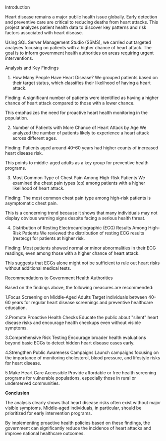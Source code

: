Introduction

Heart disease remains a major public health issue globally. Early detection and preventive care are critical to reducing deaths from heart attacks. This project analyzes patient health data to discover key patterns and risk factors associated with heart disease.

Using SQL Server Management Studio (SSMS), we carried out targeted analyses focusing on patients with a higher chance of heart attack. The goal is to inform government health authorities on areas requiring urgent interventions.

Analysis and Key Findings
1. How Many People Have Heart Disease?
We grouped patients based on their target status, which classifies their likelihood of having a heart attack.

Finding:
A significant number of patients were identified as having a higher chance of heart attack compared to those with a lower chance.

This emphasizes the need for proactive heart health monitoring in the population.

2. Number of Patients with More Chance of Heart Attack by Age
We analyzed the number of patients likely to experience a heart attack across different ages.

Finding:
Patients aged around 40–60 years had higher counts of increased heart disease risk.

This points to middle-aged adults as a key group for preventive health programs.

3. Most Common Type of Chest Pain Among High-Risk Patients
We examined the chest pain types (cp) among patients with a higher likelihood of heart attack.

Finding:
The most common chest pain type among high-risk patients is asymptomatic chest pain.

This is a concerning trend because it shows that many individuals may not display obvious warning signs despite facing a serious health threat.

4. Distribution of Resting Electrocardiographic (ECG) Results Among High-Risk Patients
We reviewed the distribution of resting ECG results (restecg) for patients at higher risk.

Finding:
Most patients showed normal or minor abnormalities in their ECG readings, even among those with a higher chance of heart attack.

This suggests that ECGs alone might not be sufficient to rule out heart risks without additional medical tests.

Recommendations to Government Health Authorities

Based on the findings above, the following measures are recommended:

1.Focus Screening on Middle-Aged Adults
Target individuals between 40–60 years for regular heart disease screenings and preventive healthcare education.

2.Promote Proactive Health Checks
Educate the public about "silent" heart disease risks and encourage health checkups even without visible symptoms.

3.Comprehensive Risk Testing
Encourage broader health evaluations beyond basic ECGs to detect hidden heart disease cases early.

4.Strengthen Public Awareness Campaigns
Launch campaigns focusing on the importance of monitoring cholesterol, blood pressure, and lifestyle risks for heart disease.

5.Make Heart Care Accessible
Provide affordable or free health screening programs for vulnerable populations, especially those in rural or underserved communities.

**Conclusion**

The analysis clearly shows that heart disease risks often exist without major visible symptoms. Middle-aged individuals, in particular, should be prioritized for early intervention programs.

By implementing proactive health policies based on these findings, the government can significantly reduce the incidence of heart attacks and improve national healthcare outcomes.
